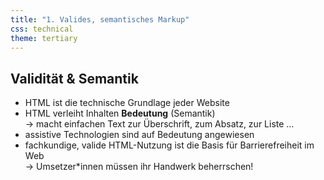 ```yaml
---
title: "1. Valides, semantisches Markup"
css: technical
theme: tertiary
---
```

## Validität & Semantik

- HTML ist die technische Grundlage jeder Website
- HTML verleiht Inhalten **Bedeutung** (Semantik)<br/>→ macht einfachen Text zur Überschrift, zum Absatz, zur Liste …
- assistive Technologien sind auf Bedeutung angewiesen
- fachkundige, valide HTML-Nutzung ist die Basis für Barrierefreiheit im Web<br>→ Umsetzer*innen müssen ihr Handwerk beherrschen!
